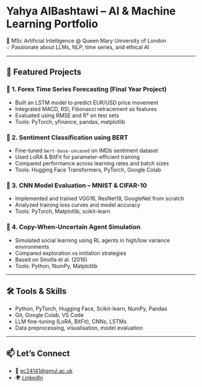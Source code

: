 # Yahya AlBashtawi – AI & Machine Learning Portfolio

🚀 MSc Artificial Intelligence @ Queen Mary University of London  
💡 Passionate about LLMs, NLP, time series, and ethical AI

---

## 📌 Featured Projects

### 🔹 1. Forex Time Series Forecasting (Final Year Project)
- Built an LSTM model to predict EUR/USD price movement
- Integrated MACD, RSI, Fibonacci retracement as features
- Evaluated using RMSE and R² on test sets
- Tools: PyTorch, yfinance, pandas, matplotlib

### 🔹 2. Sentiment Classification using BERT
- Fine-tuned `bert-base-uncased` on IMDb sentiment dataset
- Used LoRA & BitFit for parameter-efficient training
- Compared performance across learning rates and batch sizes
- Tools: Hugging Face Transformers, PyTorch, Google Colab

### 🔹 3. CNN Model Evaluation – MNIST & CIFAR-10
- Implemented and trained VGG16, ResNet18, GoogleNet from scratch
- Analyzed training loss curves and model accuracy
- Tools: PyTorch, Matplotlib, scikit-learn

### 🔹 4. Copy-When-Uncertain Agent Simulation
- Simulated social learning using RL agents in high/low variance environments
- Compared exploration vs imitation strategies
- Based on Smolla et al. (2016)
- Tools: Python, NumPy, Matplotlib

---

## 🛠️ Tools & Skills
- Python, PyTorch, Hugging Face, Scikit-learn, NumPy, Pandas  
- Git, Google Colab, VS Code  
- LLM fine-tuning (LoRA, BitFit), CNNs, LSTMs  
- Data preprocessing, visualisation, model evaluation

---

## 📫 Let’s Connect
- 📧 ec24141@qmul.ac.uk
- 🌍 [LinkedIn](https://linkedin.com/in/your-link)
